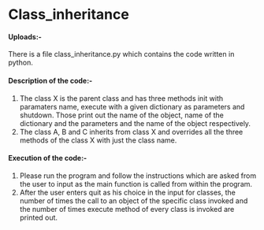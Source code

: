 # Class_inheritance

#### Uploads:-

There is a file class_inheritance.py which contains the code written in python.

#### Description of the code:-

1) The class X is the parent class and has three methods init with paramaters name, execute with a given dictionary as parameters and shutdown. Those print out the name of the object, name of the dictionary and the parameters and the name of the object respectively.
2) The class A, B and C inherits from class X and overrides all the three methods of the class X with just the class name.

#### Execution of the code:-

1) Please run the program and follow the instructions which are asked from the user to input as the main function is called from within the program.
2) After the user enters quit as his choice in the input for classes, the number of times the call to an object of the specific class invoked and the number of times execute method of every class is invoked are printed out.

